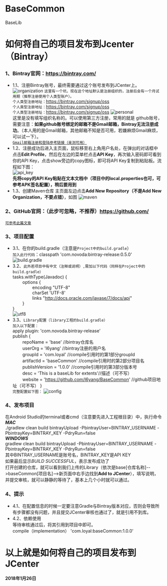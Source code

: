 # BaseCommon
BaseLib
# 如何将自己的项目发布到Jcenter（Bintray）
<!--##### 一、准备工作-->
### 1、Bintray官网：https://bintray.com/
* 1.1、注册Bintray账号，最终需要通过这个账号发布到JCenter上。
![organization](https://github.com/l6yang/BaseCommon/blob/master/images/organization.png?raw=true)
`这里有一个坑，现在这个地址默认是注册组织的，注册后会有一个月试用期（推荐注册使用个人类型账户）。`
<br>`个人类型注册地址：`https://bintray.com/signup/oss
<br>`个人类型注册地址：`https://bintray.com/signup/oss
<br>`个人类型注册地址：`https://bintray.com/signup/oss
![personal](https://github.com/l6yang/BaseCommon/blob/master/images/personal.png?raw=true)
<br>这里是没有填写组织名称的。可以使用第三方注册，常用的就是 github账号，需要注意：**如果github账号绑定的邮箱不是Gmail邮箱，Bintray无法注册成功**。（本人用的是Gmail邮箱，其他邮箱不知是否可用，若嫌麻烦Gmail麻烦，可以试一下）。
<br>[`Gmail邮箱注册和登陆参考链接（亲测可用）`](https://jingyan.baidu.com/article/36d6ed1f63b9831bce48837f.html)
* 1.2、注册成功后进入主页面，鼠标移至右上角用户名处，在弹出的对话框中点击**Edit Profile**，然后在左边的菜单栏点击**API Key**，再次输入密码即可看到你的API Key，点击show旁边的copy图标，即可将API Key复制到粘贴板。流程如下图：<br>
![api_key](https://github.com/l6yang/BaseCommon/blob/master/images/api_key.png?raw=true) 
<br>**先将copy的API Key粘贴在文本文档中（项目中的local.properties也可，可参考APK签名配置），稍后要用到**
* 1.3、创建Maven仓库
主页面左边点击**Add New Repository（不是Add New Organization，不要点错）**，如图
![maven](https://github.com/l6yang/BaseCommon/blob/master/images/maven.png?raw=true) 
### 2、GitHub官网：（此步可忽略，不推荐）https://github.com/
[`可参考此篇文章`](http://blog.csdn.net/p10010/article/details/51336332)
### 3、项目配置
* 3.1、在你的build.gradle（注意是`Project中的build.gradle`）
<br>`加入此行代码`：classpath 'com.novoda:bintray-release:0.5.0'
<br>![build.gradle](https://github.com/l6yang/BaseCommon/blob/master/images/build.png?raw=true)
* 3.2、`此外若项目中有中文（注释或说明）,需加以下代码（同样在Project中的build.gradle）`
<br>tasks.withType(Javadoc) {
<br>&nbsp;&nbsp;&nbsp;&nbsp;&nbsp;&nbsp;&nbsp;&nbsp;options {
<br>&nbsp;&nbsp;&nbsp;&nbsp;&nbsp;&nbsp;&nbsp;&nbsp;&nbsp;&nbsp;&nbsp;&nbsp;&nbsp;&nbsp;&nbsp;&nbsp;encoding "UTF-8"
<br>&nbsp;&nbsp;&nbsp;&nbsp;&nbsp;&nbsp;&nbsp;&nbsp;&nbsp;&nbsp;&nbsp;&nbsp;&nbsp;&nbsp;&nbsp;&nbsp;charSet 'UTF-8'
<br>&nbsp;&nbsp;&nbsp;&nbsp;&nbsp;&nbsp;&nbsp;&nbsp;&nbsp;&nbsp;&nbsp;&nbsp;&nbsp;&nbsp;&nbsp;&nbsp;links "http://docs.oracle.com/javase/7/docs/api"
<br>&nbsp;&nbsp;&nbsp;&nbsp;&nbsp;&nbsp;&nbsp;&nbsp;}<br>}
<br>![utf8](https://github.com/l6yang/BaseCommon/blob/master/images/utf8.png?raw=true)
* 3.3、`Library配置（library工程的build.gradle）`
<br>`加入以下配置：`
<br>apply plugin: 'com.novoda.bintray-release'
<br>publish {
<br>&nbsp;&nbsp;&nbsp;&nbsp;&nbsp;&nbsp;&nbsp;&nbsp;repoName = 'base'           //bintray仓库名
<br>&nbsp;&nbsp;&nbsp;&nbsp;&nbsp;&nbsp;&nbsp;&nbsp;userOrg = 'l6yang'           //bintray注册的用户名
<br>&nbsp;&nbsp;&nbsp;&nbsp;&nbsp;&nbsp;&nbsp;&nbsp;groupId = 'com.loyal'            //compile引用时的第1部分groupId
<br>&nbsp;&nbsp;&nbsp;&nbsp;&nbsp;&nbsp;&nbsp;&nbsp;artifactId = 'baseCommon'       //compile引用时的第2部分项目名
<br>&nbsp;&nbsp;&nbsp;&nbsp;&nbsp;&nbsp;&nbsp;&nbsp;publishVersion = '1.0.0'       //compile引用时的第3部分版本号
<br>&nbsp;&nbsp;&nbsp;&nbsp;&nbsp;&nbsp;&nbsp;&nbsp;desc = 'This is a baseLib for extents'//描述（可不写）
<br>&nbsp;&nbsp;&nbsp;&nbsp;&nbsp;&nbsp;&nbsp;&nbsp;website = 'https://github.com/l6yang/BaseCommon' //github项目地址（可不写）
}
<br>`完整配置如下图：`
![config](https://github.com/l6yang/BaseCommon/blob/master/images/config.png?raw=true)
### 4、发布项目
在Android Studio的terminal或者cmd（注意要先进入工程根目录）中，执行命令
<br>***MAC***
<br>./gradlew clean build bintrayUpload -PbintrayUser=BINTRAY_USERNAME -PbintrayKey=BINTRAY_KEY -PdryRun=false
<br>***WINDOWS***
<br>gradlew clean build bintrayUpload -PbintrayUser=BINTRAY_USERNAME -PbintrayKey=BINTRAY_KEY -PdryRun=false
<br>其中BINTRAY_USERNAME是账号名，BINTRAY_KEY是API KEY
<br>如果最后显示*BUILD SUCCESSFUL*，表示发布成功了
<br>打开创建的仓库，就可以看到我们上传的Library（依次是base[仓库名称]-->baseCommon[项目名]-->新页面中右手边找到**Add to JCenter**），填写说明，并提交审核，就可以静静的等待了，基本上几个小时就可以通过。
### 4、提示
* 4.1、在配置信息的时候一定要注意Gradle与Bintray版本对应，否则会导致所有步骤都没有问题，并且提交JCenter审核也通过了，就是引用不到库。
* 4.2、依赖使用
<br>等待审核通过后，将其引用到项目中即可。
<br>compile（implementation） 'com.loyal:baseCommon:1.0.0'
# **以上就是如何将自己的项目发布到JCenter**
**2018年1月26日**
